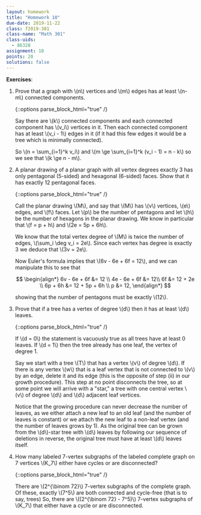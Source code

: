 ```yaml
---
layout: homework
title: "Homework 10"
due-date: 2019-11-22
class: f2019-301
class-name: "Math 301"
class-uids: 
  - 86328
assignment: 10
points: 20
solutions: false
---
```


**Exercises**:

1.  Prove that a graph with \\(n\\) vertices and \\(m\\) edges has at least
    \\(n-m\\) connected components.
    
    {::options parse_block_html="true" /}
    
    <div class="d-none">
    
    Say there are \\(k\\) connected components and each connected component has
    \\(v_i\\) vertices in it. Then each connected component has at least
    \\(v_i - 1\\) edges in it (if it had this few edges it would be a tree which
    is minimally connected).
    
    So \\(n = \sum_{i=1}^k v_i\\) and \\(m \ge \sum_{i=1}^k (v_i - 1) = n - k\\)
    so we see that \\(k \ge n - m\\).
    
    </div>

2.  A planar drawing of a planar graph with all vertex degrees exactly 3 has
    only pentagonal (5-sided) and hexagonal (6-sided) faces. Show that it has
    exactly 12 pentagonal faces.
    
    {::options parse_block_html="true" /}
    
    <div class="d-none">
    
    Call the planar drawing \\(M\\), and say that \\(M\\) has \\(v\\) vertices,
    \\(e\\) edges, and \\(f\\) faces. Let \\(p\\) be the number of pentagons and
    let \\(h\\) be the number of hexagons in the planar drawing. We know in
    particular that \\(f = p + h\\) and \\(2e = 5p + 6h\\).
    
    We know that the total vertex degree of \\(M\\) is twice the number of
    edges, \\(\sum_i \deg v_i = 2e\\). Since each vertex has degree is exactly 3
    we deduce that \\(3v = 2e\\).
    
    Now Euler's formula implies that \\(6v - 6e + 6f = 12\\), and we can
    manipulate this to see that
    
    $$
    \begin{align*}
    6v - 6e + 6f &= 12 \\
    4e - 6e + 6f &= 12\\
    6f &= 12 + 2e \\
    6p + 6h &= 12 + 5p + 6h \\
    p &= 12,
    \end{align*}
    $$
    
    showing that the number of pentagons must be exactly \\(12\\).
    
    </div>

3.  Prove that if a tree has a vertex of degree \\(d\\) then it has at least
    \\(d\\) leaves.
    
    {::options parse_block_html="true" /}
    
    <div class="d-none">
    
    If \\(d = 0\\) the statement is vacuously true as all trees have at least 0
    leaves. If \\(d = 1\\) then the tree already has one leaf, the vertex of
    degree 1.
    
    Say we start with a tree \\(T\\) that has a vertex \\(v\\) of degree
    \\(d\\). If there is any vertex \\(w\\) that is a leaf vertex that is not
    connected to \\(v\\) by an edge, delete it and its edge (this is the
    opposite of step (ii) in our growth procedure). This step at no point
    disconnects the tree, so at some point we will arrive with a "star," a tree
    with one central vertex \\(v\\) of degree \\(d\\) and \\(d\\) adjacent leaf
    vertices.
    
    Notice that the growing procedure can never decrease the number of leaves,
    as we either attach a new leaf to an old leaf (and the number of leaves is
    constant) or we attach the new leaf to a non-leaf vertex (and the number of
    leaves grows by 1). As the original tree can be grown from the \\(d\\)-star
    tree with \\(d\\) leaves by following our sequence of deletions in reverse,
    the original tree must have at least \\(d\\) leaves itself.
    
    <div>

4.  How many labeled 7-vertex subgraphs of the labeled complete graph on 7
    vertices \\(K_7\\) either have cycles or are disconnected?
    
    {::options parse_block_html="true" /}
    
    <div class="d-none">

    There are \\(2^{\binom 72}\\) 7-vertex subgraphs of the complete graph. Of
    these, exactly \\(7^5\\) are both connected and cycle-free (that is to say,
    trees) So, there are \\((2^{\binom 72} - 7^5)\\) 7-vertex subgraphs of
    \\(K_7\\) that either have a cycle or are disconnected.

    </div>
